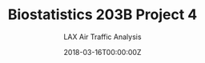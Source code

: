 ---
aliases: [203b-project4]
title: Biostatistics 203B Project 4
subtitle: "LAX Air Traffic Analysis"
summary: 
abstract: ""
date: "2018-03-16T00:00:00Z"
url_source: "../files/projects/2018-203b-project4.html"

categories:
- coursework
tags:
- coursework
- R
---